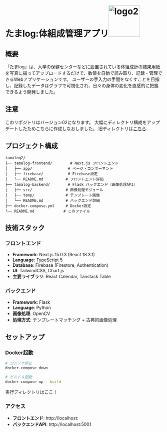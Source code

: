# たまlog:体組成管理アプリ<img width="100" alt="logo2" src="https://github.com/user-attachments/assets/25e65ee7-be0a-41fb-a02c-5b4d632d770a" />

## 概要

「たまlog」は、大学の保健センターなどに設置されている体組成計の結果用紙を写真に撮ってアップロードするだけで、数値を自動で読み取り、記録・管理できるWebアプリケーションです。
ユーザーの手入力の手間をなくすことを目指し、記録したデータはグラフで可視化され、日々の身体の変化を直感的に把握できるよう開発しました。

## 注意
このリポジトリはバージョン02になります。
大幅にディレクトリ構成をアップデートしたためこちらに作成しなおしました。
旧ディレクトリは[こちら](https://github.com/0-s0g0/tamalog)


## プロジェクト構成

```
tamalog2/
├── tamalog-frontend/        # Next.js フロントエンド
│   ├── app/                # ページ・コンポーネント
│   ├── firebase/           # Firebase設定
│   └── README.md          # フロントエンド詳細
├── tamalog-backend/        # Flask バックエンド（画像処理API）
│   ├── src/               # 画像処理モジュール
│   ├── temp/              # テンプレート画像
│   └── README.md          # バックエンド詳細
├── docker-compose.yml     # Docker設定
└── README.md             # このファイル
```

## 技術スタック

### フロントエンド
- **Framework**: Next.js 15.0.3 (React 18.3.1)
- **Language**: TypeScript 5
- **Database**: Firebase (Firestore, Authentication)
- **UI**: TailwindCSS, Chart.js
- **主要ライブラリ**: React Calendar, Tanstack Table

### バックエンド
- **Framework**: Flask
- **Language**: Python
- **画像処理**: OpenCV
- **処理方式**: テンプレートマッチング + 古典的画像処理

## セットアップ

### Docker起動

```bash
# コンテナ停止
docker-compose down

# ビルド＆起動
docker-compose up --build
```
実行ディレクトリはここ！

### アクセス
- **フロントエンド**: http://localhost:
- **バックエンドAPI**: http://localhost:5001
